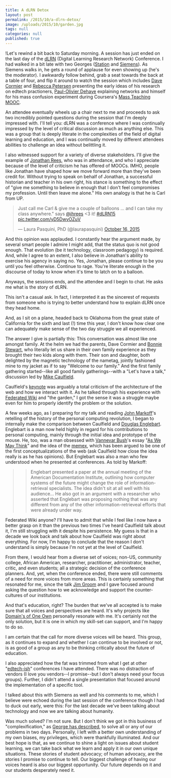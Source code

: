 ```yaml
---
title: A dLRN Detox
layout: post
permalink: /2015/10/a-dlrn-detox/
image: /uploads/2015/10/garden.jpg
tags: null
categories: null
published: true
---
```



!Let's rewind a bit back to Saturday morning. A session has just ended on the last day of the [dLRN][1] (Digital Learning Research Network) Conference. I had walked in a bit late with two Georges ([Station][2] and [Siemens][3]). As Siemens walks in, he gets a round of applause for even showing up (he's the moderator). I awkwardly follow behind, grab a seat towards the back at a table of four, and flip it around to watch the session which includes [Dave Cormier][4] and [Rebecca Petersen][5] presenting the early ideas of his research on edtech practioners, [Paul-Olivier Dehaye][6] explaining networks and himself for his mass confusion experiment during Coursera's [Mass Teaching MOOC][7].

An attendee eventually wheels up a chair next to me and proceeds to ask two incredibly pointed questions during the session that I'm deeply impressed with. I'll tell you: dLRN was a conference where I was continually impressed by the level of critical discussion as much as anything else. This was a group that is deeply literate in the complexities of the field of digital learning and education, and I was continually moved by different attendees abilities to challenge an idea without belittling it.

I also witnessed support for a variety of diverse stakeholders. I'll give the example of [Jonathan Rees][8], who was in attendance, and who I appreciate because of the level of criticism he has offered of MOOCs. IMHO, people like Jonathan have shaped how we move forward more than they've been credit for. Without trying to speak on behalf of Jonathan, a successful historian and teacher in his own right, his stance is something to the effect of "give me something to believe in enough that I don't feel compromises my profession. Until then leave me alone." His own analogy is that he is Carl from UP.

<blockquote class="twitter-tweet" lang="en"><p lang="en" dir="ltr">Just call me Carl &amp; give me a couple of balloons ... and I can take my class anywhere.&quot; says <a href="https://twitter.com/jhrees">@jhrees</a> &lt;3 it! <a href="https://twitter.com/hashtag/dLRN15?src=hash">#dLRN15</a> <a href="http://t.co/yD5DwvOZuV">pic.twitter.com/yD5DwvOZuV</a></p>&mdash; Laura Pasquini, PhD (@laurapasquini) <a href="https://twitter.com/laurapasquini/status/655158892532371456">October 16, 2015</a></blockquote> <script async src="//platform.twitter.com/widgets.js" charset="utf-8"></script>

And this opinion was applauded. I constantly hear the argument made, by several smart people I admire I might add, that the status quo is not good enough. That evolution (be it technology, classroom pedagogy) is required. And, while I agree to an extent, I also believe in Jonathan's ability to exercise his agency in saying no. Yes, Jonathan, please continue to be you until you feel otherwise. Continue to rage. You're literate enough in the discourse of today to know when it's time to latch on to a balloon.

Anyways, the sessions ends, and the attendee and I begin to chat. He asks me what is the story of dLRN.

This isn't a casual ask. In fact, I interpreted it as the sincerest of requests from someone who is trying to better understand how to explain dLRN once they head home.

And, as I sit on a plane, headed back to Oklahoma from the great state of California for the sixth and last (!) time this year, I don't know how clear one can adequately make sense of the two day struggle we all experienced.

The answer I give is partially this: This conversation was almost like one amongst family. At the helm we had the parents, Dave Cormier and [Bonnie Stewart][9], who literally let us share in their own family experience as they brought their two kids along with them. Their son and daughter, both delighted by the magnetic technology of the nametag, jointly fashioned mine to my jacket as if to say "Welcome to our family." And the first family gathering started--like all good family gatherings--with a "Let's have a talk," discussion led by [Mike Caulfield][10].

Caulfield's [keynote][11] was arguably a total criticism of the architecture of the web and how we interact with it. As he talked through his experience with [Federated Wiki][12] and "the garden," I got the sense it was a struggle maybe even for him to properly identify the problem or the solution.

A few weeks ago, as I preparing for my talk and reading [John Markoff][13]'s retelling of the history of the personal computing revolution, I began to internally make the comparison between Caulfield and [Douglas Englebart][14]. Englebart is a man now held highly in regard for his contributions to personal computing, mainly through the initial idea and prototype of the mouse. He, too, was a man obsessed with [Vannevar Bush][15]'s essay "[As We May Think][16]" and the idea of the [memex][17], which has been argued to be one of the first conceptualizations of the web (ask Caulfield how close the idea really is as he has opinions). But Englebart was also a man who few understood when he presented at conferences. As told by Markoff:

>> Englebart presented a paper at the annual meeting of the American Documentation Institute, outlining how computer systems of the future might change the role of information-retrieval specialists. The idea didn't sit at all well with his audience... He also got in an argument with a researcher who asserted that Englebart was proposing nothing that was any different from any of the other information-retrieveal efforts that were already under way.

Federated Wiki anyone? I'll have to admit that while I feel like I now have a better grasp on it than the previous two times I've heard Caulfield talk about it, I'm still struggling with it despite his persistence. My guess is that in a decade we look back and talk about how Caulfield was right about everything. For now, I'm happy to conclude that the reason I don't understand is simply because I'm not yet at the level of Caulfield.

From there, I would hear from a diverse set of voices; non-US, community college, African American, researcher, practitioner, administrator, teacher, critic, and even students; all a strategic decision of the conference planners. And, yet, when the conference ended, there were still comments of a need for more voices from more areas. This is certainly something that resonated for me, since the talk [Jim Groom][18] and I gave focused around asking the question how to we acknowledge and support the counter-cultures of our institutions.

And that's education, right? The burden that we've all accepted is to make sure that all voices and perspectives are heard. It's why projects like [Domain's of One Own][19] personally resonate with me. It's certainly not the only solution, but it is one in which my skill-set can support, and I'm happy to do so.

I am certain that the call for more diverse voices will be heard. This group, as it continues to expand and whether I can continue to be involved or not, is as good of a group as any to be thinking critically about the future of education.

I also appreciated how the fat was trimmed from what I get at other "[edtech-ish][20]" conferences I have attended. There was no distraction of vendors (I love you vendors--I promise--but I don't always need your focus groups). Further, I didn't attend a single presentation that focused around the implementation of a specific tool.

I talked about this with Siemens as well and his comments to me, which I believe were echoed during the last session of the conference though I had to duck out early, were this: For the last decade we've been talking about technology and now we are talking about humanity.

Was much solved? I'm not sure. But I don't think we got in this business of "complexification," as [George has described][21], to solve all or any of our problems in two days. Personally, I left with a better own understanding of my own biases, my privileges,  which were thankfully illuminated. And our best hope is that, as we continue to shine a light on issues about student learning, we can take back what we learn and apply it in our own unique situations. These stories of student advocacy; of human advocacy, are the stories I promise to continue to tell. Our biggest challenge of having our voices heard is also our biggest opportunity. Our future depends on it and our students desperately need it.

[1]: http://linkresearchlab.org/dlrn2015/
[2]: https://twitter.com/harmonygritz
[3]: https://twitter.com/gsiemens
[4]: https://twitter.com/davecormier
[5]: https://twitter.com/rpetersmauri
[6]: https://twitter.com/podehaye
[7]: http://chronicle.com/blogs/wiredcampus/u-of-zurich-says-professor-deleted-mooc-to-raise-student-engagement/53803
[8]: https://twitter.com/jhrees
[9]: https://twitter.com/bonstewart
[10]: https://twitter.com/holden
[11]: http://hapgood.us/2015/10/17/the-garden-and-the-stream-a-technopastoral/
[12]: http://journal.hapgood.net/view/welcome-visitors
[13]: https://en.wikipedia.org/wiki/John_Markoff
[14]: https://en.wikipedia.org/wiki/Douglas_Engelbart
[15]: https://en.wikipedia.org/wiki/Vannevar_Bush
[16]: http://www.theatlantic.com/magazine/archive/1945/07/as-we-may-think/303881/
[17]: https://en.wikipedia.org/wiki/Memex
[18]: https://twitter.com/jimgroom
[19]: http://umw.domains/
[20]: https://twitter.com/gsiemens/status/655531768808771584
[21]: http://www.slideshare.net/gsiemens/complexification-of-higher-education
